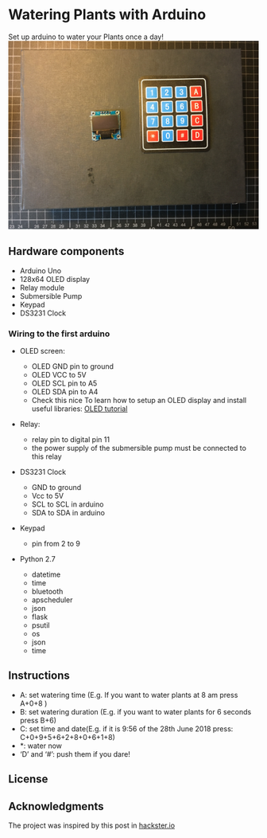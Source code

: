 # Watering Plants with Arduino

Set up arduino to water your Plants once a day!
![Garduino Box](garduino.JPG)

## Hardware components


* Arduino Uno
* 128x64 OLED display
* Relay module
* Submersible Pump
* Keypad
* DS3231 Clock


### Wiring to the first arduino

* OLED screen:
  * OLED GND pin to ground
  * OLED VCC to 5V
  * OLED SCL pin to A5
  * OLED SDA pin to A4
  * Check this nice To learn how to setup an OLED display and install useful libraries: [OLED tutorial](http://www.instructables.com/id/Monochrome-096-i2c-OLED-display-with-arduino-SSD13/ )

* Relay:
  * relay pin to digital pin 11
  * the power supply of the submersible pump must be connected to this relay

* DS3231 Clock
  * GND to ground
  * Vcc to 5V
  * SCL to SCL in arduino
  * SDA to SDA in arduino

* Keypad
    * pin from 2 to 9


* Python 2.7
  * datetime
  * time
  * bluetooth
  * apscheduler
  * json
  * flask
  * psutil
  * os
  * json
  * time


## Instructions

* A: set watering time (E.g. If you want to water plants at 8 am press A+0+8 )
* B: set watering duration (E.g. if you want to water plants for 6 seconds press B+6)
* C: set time and date(E.g. if it is 9:56 of the 28th June 2018 press: C+0+9+5+6+2+8+0+6+1+8)
* *: water now
* ‘D’ and ‘#’: push them if you dare!


## License


## Acknowledgments

The project was inspired by this post in [hackster.io](https://www.hackster.io/ben-eagan/raspberry-pi-automated-plant-watering-with-website-8af2dc)
